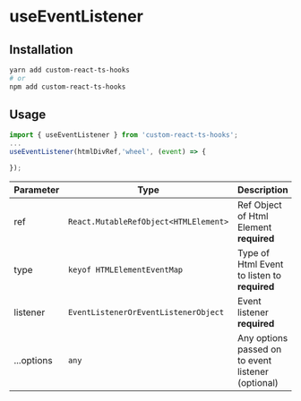 # useEventListener

## Installation

```bash
yarn add custom-react-ts-hooks
# or
npm add custom-react-ts-hooks
```

## Usage

```javascript
import { useEventListener } from 'custom-react-ts-hooks';
...
useEventListener(htmlDivRef,'wheel', (event) => {

});
```

| Parameter  | Type                                  | Description                                        |
| :--------- | ------------------------------------- | -------------------------------------------------- |
| ref        | `React.MutableRefObject<HTMLElement>` | Ref Object of Html Element **required**            |
| type       | `keyof HTMLElementEventMap`           | Type of Html Event to listen to **required**       |
| listener   | `EventListenerOrEventListenerObject`  | Event listener **required**                        |
| ...options | `any`                                 | Any options passed on to event listener (optional) |
